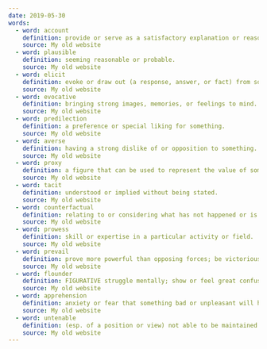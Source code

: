 ```yaml
---
date: 2019-05-30
words:
  - word: account
    definition: provide or serve as a satisfactory explanation or reason for. 
    source: My old website
  - word: plausible
    definition: seeming reasonable or probable. 
    source: My old website
  - word: elicit
    definition: evoke or draw out (a response, answer, or fact) from someone in reaction to one's own actions or questions. 
    source: My old website
  - word: evocative
    definition: bringing strong images, memories, or feelings to mind. 
    source: My old website
  - word: predilection
    definition: a preference or special liking for something. 
    source: My old website
  - word: averse
    definition: having a strong dislike of or opposition to something. 
    source: My old website
  - word: proxy
    definition: a figure that can be used to represent the value of something in a calculation.
    source: My old website
  - word: tacit
    definition: understood or implied without being stated.
    source: My old website
  - word: counterfactual
    definition: relating to or considering what has not happened or is not the case.
    source: My old website
  - word: prowess
    definition: skill or expertise in a particular activity or field.
    source: My old website
  - word: prevail
    definition: prove more powerful than opposing forces; be victorious.
    source: My old website
  - word: flounder
    definition: FIGURATIVE struggle mentally; show or feel great confusion.
    source: My old website
  - word: apprehension
    definition: anxiety or fear that something bad or unpleasant will happen.
    source: My old website
  - word: untenable
    definition: (esp. of a position or view) not able to be maintained or defended against attack or objection.
    source: My old website
---
```


